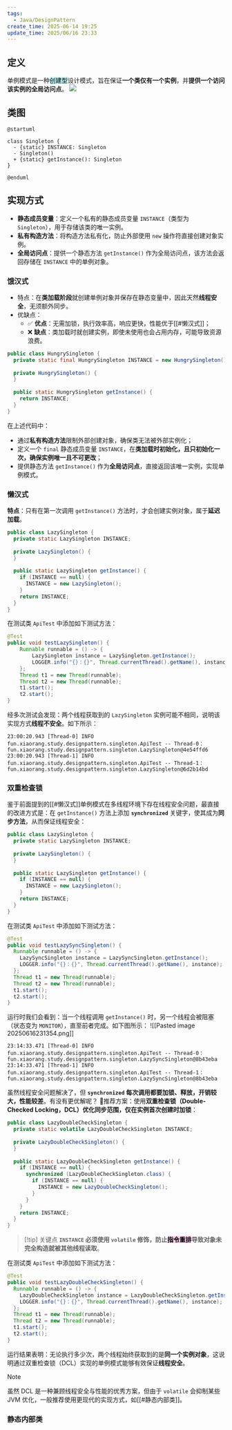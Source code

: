 ```yaml
---
tags:
  - Java/DesignPattern
create_time: 2025-06-14 19:25
update_time: 2025/06/16 23:33
---
```


## 定义

单例模式是一种<mark style="background: #ABF7F7A6;">创建型</mark>设计模式，旨在保证**一个类仅有一个实例**，并**提供一个访问该实例的全局访问点**。
![](https://img.xiaorang.fun/202506142338281.png)

## 类图

```plantuml
@startuml

class Singleton {
  - {static} INSTANCE: Singleton
  - Singleton()
  + {static} getInstance(): Singleton
}

@enduml
```

## 实现方式

- **静态成员变量**：定义一个私有的静态成员变量 `INSTANCE`（类型为 `Singleton`），用于存储该类的唯一实例。
- **私有构造方法**：将构造方法私有化，防止外部使用 `new` 操作符直接创建对象实例。
- **全局访问点**：提供一个静态方法 `getInstance()` 作为全局访问点，该方法会返回存储在 `INSTANCE` 中的单例对象。

### 饿汉式

- 特点：在**类加载阶段**就创建单例对象并保存在静态变量中，因此天然**线程安全**，无须额外同步。
- 优缺点：
	- ✅ **优点**：无需加锁，执行效率高，响应更快，性能优于[[#懒汉式]]；
	- ❌ **缺点**：类加载时就创建实例，即使未使用也会占用内存，可能导致资源浪费。

```java hl:2,4-5,7-9
public class HungrySingleton {  
  private static final HungrySingleton INSTANCE = new HungrySingleton();  
  
  private HungrySingleton() {
  }  
  
  public static HungrySingleton getInstance() {  
    return INSTANCE;  
  }  
}
```

在上述代码中：

- 通过**私有构造方法**限制外部创建对象，确保类无法被外部实例化；
- 定义一个 `final` 静态成员变量 `INSTANCE`，在**类加载时初始化，且只初始化一次，确保实例唯一且不可更改**；
- 提供静态方法 `getInstance()` 作为**全局访问点**，直接返回该唯一实例，实现单例模式。

### 懒汉式

**特点**：只有在第一次调用 `getInstance()` 方法时，才会创建实例对象，属于**延迟加载**。

```java hl:2,4-5,7-12
public class LazySingleton {  
  private static LazySingleton INSTANCE;  
  
  private LazySingleton() {  
  }  
  
  public static LazySingleton getInstance() {  
    if (INSTANCE == null) {  
      INSTANCE = new LazySingleton();  
    }  
    return INSTANCE;  
  }  
}
```

在测试类 `ApiTest` 中添加如下测试方法：

```java
@Test  
public void testLazySingleton() {  
	Runnable runnable = () -> {  
		LazySingleton instance = LazySingleton.getInstance();  
		LOGGER.info("{}：{}", Thread.currentThread().getName(), instance);  
	};  
	Thread t1 = new Thread(runnable);  
	Thread t2 = new Thread(runnable);  
	t1.start();  
	t2.start();  
}  
```

经多次测试会发现：两个线程获取到的 `LazySingleton` 实例可能不相同，说明该实现方式**线程不安全**。如下所示：

```
23:00:20.943 [Thread-0] INFO fun.xiaorang.study.designpattern.singleton.ApiTest -- Thread-0：fun.xiaorang.study.designpattern.singleton.LazySingleton@4e54ffd6
23:00:20.943 [Thread-1] INFO fun.xiaorang.study.designpattern.singleton.ApiTest -- Thread-1：fun.xiaorang.study.designpattern.singleton.LazySingleton@6d2b14bd
```

### 双重检查锁

鉴于前面提到的[[#懒汉式]]单例模式在多线程环境下存在线程安全问题，最直接的改进方式是：在 `getInstance()` 方法上添加 **`synchronized`** 关键字，使其成为**同步方法**，从而保证线程安全：

```java hl:2,4-5,7-12
public class LazySingleton {  
  private static LazySingleton INSTANCE;  
  
  private LazySingleton() {  
  }  
  
  public static LazySingleton getInstance() {  
    if (INSTANCE == null) {  
      INSTANCE = new LazySingleton();  
    }  
    return INSTANCE;  
  }  
}
```

在测试类 `ApiTest` 中添加如下测试方法：

```java
@Test  
public void testLazySyncSingleton() {  
  Runnable runnable = () -> {  
    LazySyncSingleton instance = LazySyncSingleton.getInstance();  
    LOGGER.info("{}：{}", Thread.currentThread().getName(), instance);  
  };  
  Thread t1 = new Thread(runnable);  
  Thread t2 = new Thread(runnable);  
  t1.start();  
  t2.start();  
}
```

运行时我们会看到：当一个线程调用 `getInstance()` 时，另一个线程会被阻塞（状态变为 `MONITOR`），直至前者完成。如下图所示：
![[Pasted image 20250616231354.png]]

```
23:14:33.471 [Thread-0] INFO fun.xiaorang.study.designpattern.singleton.ApiTest -- Thread-0：fun.xiaorang.study.designpattern.singleton.LazySyncSingleton@8b43eba
23:14:33.471 [Thread-1] INFO fun.xiaorang.study.designpattern.singleton.ApiTest -- Thread-1：fun.xiaorang.study.designpattern.singleton.LazySyncSingleton@8b43eba
```

虽然线程安全问题解决了，但 **`synchronized` 每次调用都要加锁、释放，开销较大，性能较差**。有没有更优解呢？
🚀推荐方案：使用**双重检查锁（Double-Checked Locking，DCL）优化同步范围，仅在实例首次创建时加锁**：

```java hl:2,4-5,7-16
public class LazyDoubleCheckSingleton {  
  private static volatile LazyDoubleCheckSingleton INSTANCE;  
  
  private LazyDoubleCheckSingleton() {  
  }  
  
  public static LazyDoubleCheckSingleton getInstance() {  
    if (INSTANCE == null) {  
      synchronized (LazyDoubleCheckSingleton.class) {  
        if (INSTANCE == null) {  
          INSTANCE = new LazyDoubleCheckSingleton();  
        }  
      }  
    }  
    return INSTANCE;  
  }  
}
```

> [!tip] 关键点
> **`INSTANCE` 必须使用 `volatile` 修饰，防止<mark style="background: #FFB8EBA6;">指令重排</mark>导致对象未完全构造就被其他线程读取**。

在测试类 `ApiTest` 中添加如下测试方法：

```java
@Test  
public void testLazyDoubleCheckSingleton() {  
  Runnable runnable = () -> {  
    LazyDoubleCheckSingleton instance = LazyDoubleCheckSingleton.getInstance();  
    LOGGER.info("{}：{}", Thread.currentThread().getName(), instance);  
  };  
  Thread t1 = new Thread(runnable);  
  Thread t2 = new Thread(runnable);  
  t1.start();  
  t2.start();  
}
```

运行结果表明：无论执行多少次，两个线程始终获取到的是**同一个实例对象**，这说明通过双重检查锁（DCL）实现的单例模式能够有效保证**线程安全**。

> [!note]
> 虽然 DCL 是一种兼顾线程安全与性能的优秀方案，但由于 `volatile` 会抑制某些 JVM 优化，一般推荐使用更现代的实现方式，如[[#静态内部类]]。

### 静态内部类
